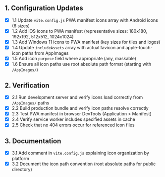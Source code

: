 ## 1. Configuration Updates

- [x] 1.1 Update `vite.config.js` PWA manifest icons array with Android icons (6 sizes)
- [x] 1.2 Add iOS icons to PWA manifest (representative sizes: 180x180, 192x192, 512x512, 1024x1024)
- [x] 1.3 Add Windows 11 icons to PWA manifest (key sizes for tiles and logos)
- [x] 1.4 Update `includeAssets` array with actual favicon and apple-touch-icon paths from AppImages
- [x] 1.5 Add icon `purpose` field where appropriate (any, maskable)
- [x] 1.6 Ensure all icon paths use root absolute path format (starting with `/AppImages/`)

## 2. Verification

- [x] 2.1 Run development server and verify icons load correctly from `/AppImages/` paths
- [x] 2.2 Build production bundle and verify icon paths resolve correctly
- [x] 2.3 Test PWA manifest in browser DevTools (Application > Manifest)
- [x] 2.4 Verify service worker includes specified assets in cache
- [x] 2.5 Check that no 404 errors occur for referenced icon files

## 3. Documentation

- [x] 3.1 Add comment in `vite.config.js` explaining icon organization by platform
- [x] 3.2 Document the icon path convention (root absolute paths for public directory)
